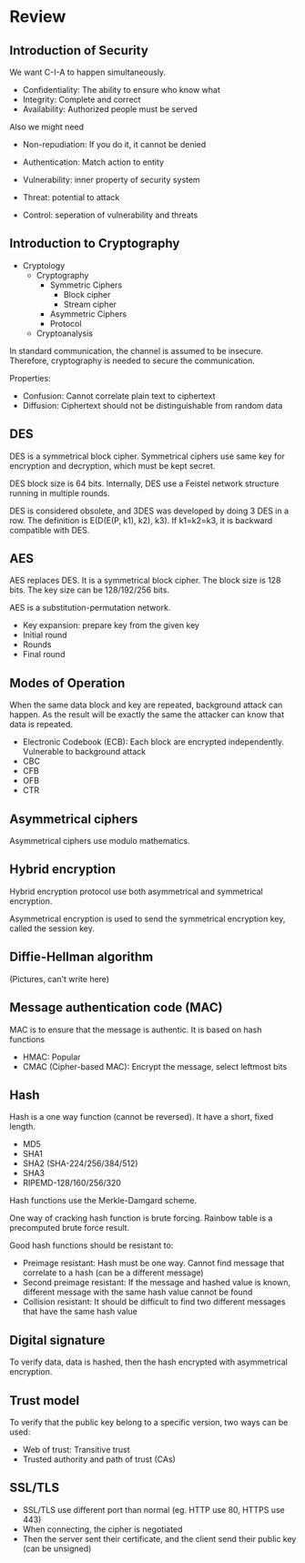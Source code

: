 # Review

## Introduction of Security

We want C-I-A to happen simultaneously.

- Confidentiality: The ability to ensure who know what
- Integrity: Complete and correct
- Availability: Authorized people must be served

Also we might need

- Non-repudiation: If you do it, it cannot be denied
- Authentication: Match action to entity

- Vulnerability: inner property of security system
- Threat: potential to attack
- Control: seperation of vulnerability and threats

## Introduction to Cryptography

- Cryptology
  - Cryptography
    - Symmetric Ciphers
	  - Block cipher
	  - Stream cipher
	- Asymmetric Ciphers
	- Protocol
  - Cryptoanalysis

In standard communication, the channel is assumed to be insecure. Therefore, cryptography is needed to secure the communication.

Properties:

- Confusion: Cannot correlate plain text to ciphertext
- Diffusion: Ciphertext should not be distinguishable from random data

## DES

DES is a symmetrical block cipher. Symmetrical ciphers use same key for encryption and decryption, which must be kept secret.

DES block size is 64 bits. Internally, DES use a Feistel network structure running in multiple rounds.

DES is considered obsolete, and 3DES was developed by doing 3 DES in a row. The definition is E(D(E(P, k1), k2), k3). If k1=k2=k3, it is backward compatible with DES.

## AES

AES replaces DES. It is a symmetrical block cipher. The block size is 128 bits. The key size can be 128/192/256 bits.

AES is a substitution-permutation network.

- Key expansion: prepare key from the given key
- Initial round
- Rounds
- Final round

## Modes of Operation

When the same data block and key are repeated, background attack can happen. As the result will be exactly the same the attacker can know that data is repeated.

- Electronic Codebook (ECB): Each block are encrypted independently. Vulnerable to background attack
- CBC
- CFB
- OFB
- CTR

## Asymmetrical ciphers

Asymmetrical ciphers use modulo mathematics.

## Hybrid encryption

Hybrid encryption protocol use both asymmetrical and symmetrical encryption.

Asymmetrical encryption is used to send the symmetrical encryption key, called the session key.

## Diffie-Hellman algorithm

(Pictures, can't write here)

## Message authentication code (MAC)

MAC is to ensure that the message is authentic. It is based on hash functions

- HMAC: Popular
- CMAC (Cipher-based MAC): Encrypt the message, select leftmost bits

## Hash

Hash is a one way function (cannot be reversed). It have a short, fixed length.

- MD5
- SHA1
- SHA2 (SHA-224/256/384/512)
- SHA3
- RIPEMD-128/160/256/320

Hash functions use the Merkle-Damgard scheme.

One way of cracking hash function is brute forcing. Rainbow table is a precomputed brute force result.

Good hash functions should be resistant to:

- Preimage resistant: Hash must be one way. Cannot find message that correlate to a hash (can be a different message)
- Second preimage resistant: If the message and hashed value is known, different message with the same hash value cannot be found
- Collision resistant: It should be difficult to find two different messages that have the same hash value

## Digital signature

To verify data, data is hashed, then the hash encrypted with asymmetrical encryption.

## Trust model

To verify that the public key belong to a specific version, two ways can be used:

- Web of trust: Transitive trust
- Trusted authority and path of trust (CAs)

## SSL/TLS

- SSL/TLS use different port than normal (eg. HTTP use 80, HTTPS use 443)
- When connecting, the cipher is negotiated
- Then the server sent their certificate, and the client send their public key (can be unsigned)
